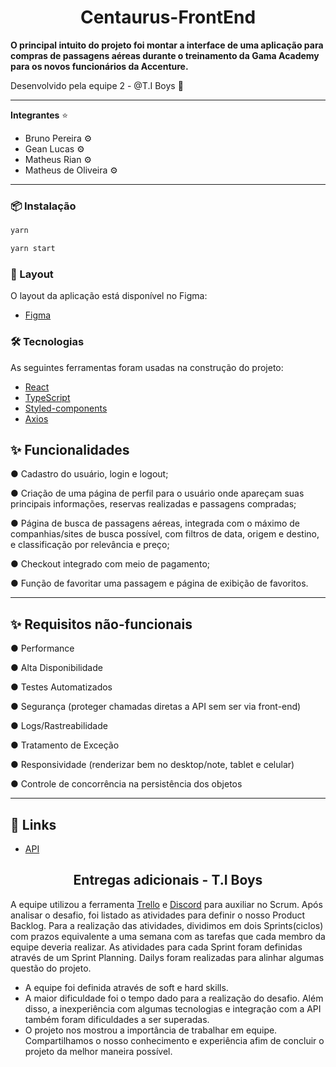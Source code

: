 <h1 align="center"> Centaurus-FrontEnd </h1>
<p><strong>O principal intuito do projeto foi montar a interface de uma aplicação para compras de passagens aéreas durante o treinamento da Gama Academy para os novos funcionários da Accenture. </strong> </p> 

Desenvolvido pela equipe 2 - @T.I Boys :necktie:

****
 **Integrantes** :star:
* Bruno Pereira   :gear:
* Gean Lucas :gear:
* Matheus Rian  :gear:
* Matheus de Oliveira  :gear:
******

### 📦 Instalação

```bash
yarn
```

```bash
yarn start
```

### 🎨 Layout

O layout da aplicação está disponível no Figma:

- [Figma](https://www.figma.com/file/25J7S0aWgfUHggU78TCH0D/Accenture-Pleno?node-id=0%3A1)

### 🛠 Tecnologias

As seguintes ferramentas foram usadas na construção do projeto:

- [React](https://pt-br.reactjs.org/)
- [TypeScript](https://www.typescriptlang.org/)
- [Styled-components](https://styled-components.com/)
- [Axios](https://github.com/axios/axios)

## ✨ Funcionalidades

● Cadastro do usuário, login e logout;

● Criação de uma página de perfil para o usuário onde
apareçam suas principais informações, reservas
realizadas e passagens compradas;

● Página de busca de passagens aéreas, integrada com o
máximo de companhias/sites de busca possível, com
filtros de data, origem e destino, e classificação por
relevância e preço;

● Checkout integrado com meio de pagamento;

● Função de favoritar uma passagem e página de exibição
de favoritos.

******
##  ✨ Requisitos não-funcionais 

● Performance

● Alta Disponibilidade

● Testes Automatizados

● Segurança (proteger chamadas diretas a API sem ser via
front-end)

● Logs/Rastreabilidade

● Tratamento de Exceção

● Responsividade (renderizar bem no desktop/note, tablet e
celular)

● Controle de concorrência na persistência dos objetos
******


## 🔗 Links

- [API](http://javatravelers-backend.azurewebsites.net/)

<h2 align="center" > Entregas adicionais - T.I Boys </h2>

A equipe utilizou a ferramenta [Trello](https://trello.com/) e [Discord](discord.com) para auxiliar no Scrum. Após analisar o desafio, foi listado as atividades para definir o nosso Product Backlog. Para a realização das atividades, dividimos em dois Sprints(ciclos) com prazos equivalente a uma semana com as tarefas que cada membro da equipe deveria realizar. As atividades para cada Sprint foram definidas através de um Sprint Planning. Dailys foram realizadas para alinhar algumas questão do projeto. 
* A equipe foi definida através de soft e hard skills.
* A maior dificuldade foi o tempo dado para a realização do desafio. Além disso, a inexperiência com algumas tecnologias e integração com a API também foram dificuldades a ser superadas.
* O projeto nos mostrou a importância de trabalhar em equipe. Compartilhamos o nosso conhecimento e experiência afim de concluir o projeto da melhor maneira possível. 